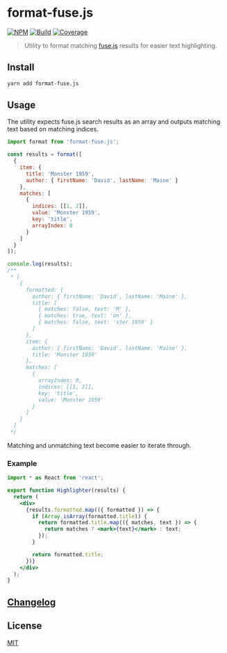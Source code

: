 # format-fuse.js

[![NPM][npm]][npm-url]
[![Build][build]][build-badge]
[![Coverage][codecov-shield]][codecov]

> Utility to format matching [fuse.js](https://github.com/krisk/fuse) results for easier text highlighting.

## Install

```bash
yarn add format-fuse.js
```

## Usage

The utility expects fuse.js search results as an array and outputs matching text based on matching indices.

```js
import format from 'format-fuse.js';

const results = format([
  {
    item: {
      title: 'Monster 1959',
      author: { firstName: 'David', lastName: 'Maine' }
    },
    matches: [
      {
        indices: [[1, 2]],
        value: 'Monster 1959',
        key: 'title',
        arrayIndex: 0
      }
    ]
  }
]);

console.log(results);
/**
 * [
    {
      formatted: {
        author: { firstName: 'David', lastName: 'Maine' },
        title: [
          { matches: false, text: 'M' },
          { matches: true, text: 'on' },
          { matches: false, text: 'ster 1959' }
        ]
      },
      item: {
        author: { firstName: 'David', lastName: 'Maine' },
        title: 'Monster 1959'
      },
      matches: [
        {
          arrayIndex: 0,
          indices: [[1, 2]],
          key: 'title',
          value: 'Monster 1959'
        }
      ]
    }
  ]
 */
```

Matching and unmatching text become easier to iterate through.

### Example

```jsx
import * as React from 'react';

export function Highlighter(results) {
  return (
    <div>
      {results.formatted.map(({ formatted }) => {
        if (Array.isArray(formatted.title)) {
          return formatted.title.map(({ matches, text }) => {
            return matches ? <mark>{text}</mark> : text;
          });
        }

        return formatted.title;
      })}
    </div>
  );
}
```

## [Changelog](CHANGELOG.md)

## License

[MIT](LICENSE)

[npm]: https://img.shields.io/npm/v/format-fuse.js.svg?color=blue
[npm-url]: https://npmjs.com/package/format-fuse.js
[build]: https://travis-ci.com/metonym/format-fuse.js.svg?branch=master
[build-badge]: https://travis-ci.com/metonym/format-fuse.js
[codecov]: https://codecov.io/gh/metonym/format-fuse.js
[codecov-shield]: https://img.shields.io/codecov/c/github/metonym/format-fuse.js.svg
